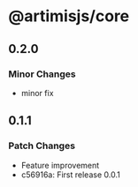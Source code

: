 # @artimisjs/core

## 0.2.0

### Minor Changes

- minor fix

## 0.1.1

### Patch Changes

- Feature improvement
- c56916a: First release 0.0.1
